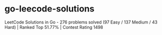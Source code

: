# go-leecode-solutions
LeetCode Solutions in Go - 276 problems solved (97 Easy / 137 Medium / 43 Hard) | Ranked Top 51.77% | Contest Rating 1498
